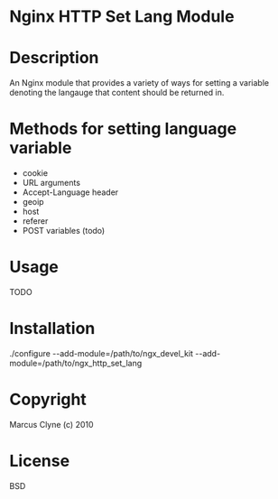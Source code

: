 Nginx HTTP Set Lang Module
==========================

Description
===========

  An Nginx module that provides a variety of ways for setting a variable denoting the
  langauge that content should be returned in.


Methods for setting language variable
=====================================  

  - cookie
  - URL arguments
  - Accept-Language header
  - geoip
  - host
  - referer
  - POST variables (todo)


Usage
=====

  TODO


Installation
============

  ./configure --add-module=/path/to/ngx_devel_kit --add-module=/path/to/ngx_http_set_lang


Copyright
=========

  Marcus Clyne (c) 2010


License
=======

BSD
